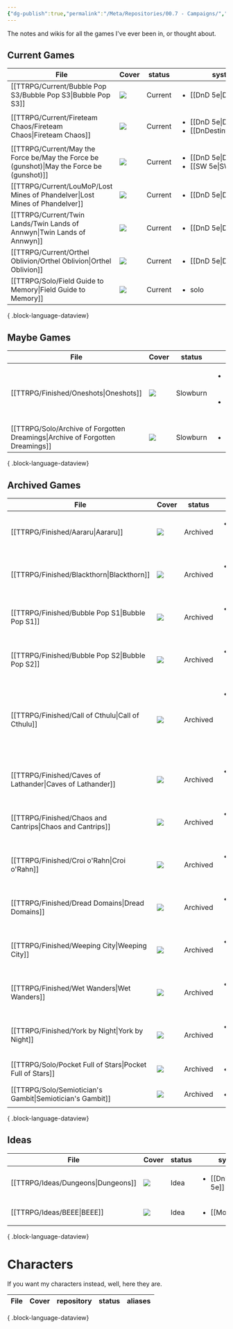 ```yaml
---
{"dg-publish":true,"permalink":"/Meta/Repositories/00.7 - Campaigns/","contentClasses":"cards cards-2-3 table-max cards-cover cards-cols-8"}
---
```



The notes and wikis for all the games I've ever been in, or thought about.

## Current Games
| File                                                                                         | Cover                                                                                              | status  | system                                                                  | DM                 | Character                        |
| -------------------------------------------------------------------------------------------- | -------------------------------------------------------------------------------------------------- | ------- | ----------------------------------------------------------------------- | ------------------ | -------------------------------- |
| [[TTRPG/Current/Bubble Pop S3/Bubble Pop S3\|Bubble Pop S3]]                              | ![](https://cdnb.artstation.com/p/assets/images/images/004/726/701/4k/daniel-dociu-dunepage03.jpg) | Current | <ul><li>[[DnD 5e\\|DnD 5e]]</li></ul>                                   | [[Lauren\|Lauren]] | [[Quinn Marston\|Quinn Marston]] |
| [[TTRPG/Current/Fireteam Chaos/Fireteam Chaos\|Fireteam Chaos]]                           | ![](https://i.pinimg.com/564x/09/eb/2b/09eb2bf221f4e94f99755eab81f0482f.jpg)                       | Current | <ul><li>[[DnD 5e\\|DnD 5e]]</li><li>[[DnDestiny\\|DnDestiny]]</li></ul> | [[Lou\|Lou]]       | [[Idle-112\|Idle-112]]           |
| [[TTRPG/Current/May the Force be/May the Force be (gunshot)\|May the Force be (gunshot)]] | ![](https://i.pinimg.com/564x/b1/03/15/b103150178d5aaf6d6aafe31e044897e.jpg)                       | Current | <ul><li>[[DnD 5e\\|DnD 5e]]</li><li>[[SW 5e\\|SW 5e]]</li></ul>         | [[Jake\|Jake]]     | [[Ki-On\|Ki-On]]                 |
| [[TTRPG/Current/LouMoP/Lost Mines of Phandelver\|Lost Mines of Phandelver]]               | ![](https://i.pinimg.com/564x/56/9a/ae/569aae3dea2f16ecbaadff44eba32205.jpg)                       | Current | <ul><li>[[DnD 5e\\|DnD 5e]]</li></ul>                                   | [[Lou\|Lou]]       | [[Osmo\|Osmo]]                   |
| [[TTRPG/Current/Twin Lands/Twin Lands of Annwyn\|Twin Lands of Annwyn]]                   | ![](https://i.pinimg.com/564x/4f/e6/b1/4fe6b15674a642725814be9611dfa39b.jpg)                       | Current | <ul><li>[[DnD 5e\\|DnD 5e]]</li></ul>                                   | [[Kerry\|Kerry]]   | [[Rattovim\|Rattovim]]           |
| [[TTRPG/Current/Orthel Oblivion/Orthel Oblivion\|Orthel Oblivion]]                        | ![](https://i.pinimg.com/564x/bc/bf/6b/bcbf6baf2293682af1b352eea6652ce6.jpg)                       | Current | <ul><li>[[DnD 5e\\|DnD 5e]]</li></ul>                                   | [[Jess\|Jess]]     | [[Odessa\|Odessa]]               |
| [[TTRPG/Solo/Field Guide to Memory\|Field Guide to Memory]]                               | ![](https://img.itch.zone/aW1nLzU0OTMzMjYuanBn/original/kyHZ5K.jpg)                                | Current | <ul><li>solo</li></ul>                                                  | \-                 | \-                               |

{ .block-language-dataview}

## Maybe Games
| File                                                                             | Cover                                                                                                                                                                                                       | status   | system                                                                          | DM | Character |
| -------------------------------------------------------------------------------- | ----------------------------------------------------------------------------------------------------------------------------------------------------------------------------------------------------------- | -------- | ------------------------------------------------------------------------------- | -- | --------- |
| [[TTRPG/Finished/Oneshots\|Oneshots]]                                         | ![](\-)                                                                                                                                                                                                     | Slowburn | <ul><li>[[Pathfinder 2e\\|Pathfinder 2e]]</li><li>[[DnD 5e\\|DnD 5e]]</li></ul> | \- | \-        |
| [[TTRPG/Solo/Archive of Forgotten Dreamings\|Archive of Forgotten Dreamings]] | ![](https://c10.patreonusercontent.com/4/patreon-media/p/post/69673403/b2ab4cae1df943ffb607f46d418dd14e/eyJ3Ijo2MjB9/1.png?token-time=1697846400&token-hash=b0-isqAIf3NpfyCUxYZiqQpM_OnI23t08YIaATbUhj0%3D) | Slowburn | <ul><li>solo</li></ul>                                                          | \- | \-        |

{ .block-language-dataview}

## Archived Games
| File                                                         | Cover                                                                          | status   | system                                                      | DM | Character |
| ------------------------------------------------------------ | ------------------------------------------------------------------------------ | -------- | ----------------------------------------------------------- | -- | --------- |
| [[TTRPG/Finished/Aararu\|Aararu]]                         | ![](\-)                                                                        | Archived | <ul><li>[[DnD 5e\\|DnD 5e]]</li></ul>                       | \- | \-        |
| [[TTRPG/Finished/Blackthorn\|Blackthorn]]                 | ![](\-)                                                                        | Archived | <ul><li>[[DnD 5e\\|DnD 5e]]</li></ul>                       | \- | \-        |
| [[TTRPG/Finished/Bubble Pop S1\|Bubble Pop S1]]           | ![](\-)                                                                        | Archived | <ul><li>[[DnD 5e\\|DnD 5e]]</li></ul>                       | \- | \-        |
| [[TTRPG/Finished/Bubble Pop S2\|Bubble Pop S2]]           | ![](\-)                                                                        | Archived | <ul><li>[[DnD 5e\\|DnD 5e]]</li></ul>                       | \- | \-        |
| [[TTRPG/Finished/Call of Cthulu\|Call of Cthulu]]         | ![](\-)                                                                        | Archived | <ul><li>[[Call of Cthulu 5e\\|Call of Cthulu 5e]]</li></ul> | \- | \-        |
| [[TTRPG/Finished/Caves of Lathander\|Caves of Lathander]] | ![](\-)                                                                        | Archived | <ul><li>[[DnD 5e\\|DnD 5e]]</li></ul>                       | \- | \-        |
| [[TTRPG/Finished/Chaos and Cantrips\|Chaos and Cantrips]] | ![](\-)                                                                        | Archived | <ul><li>[[DnD 5e\\|DnD 5e]]</li></ul>                       | \- | \-        |
| [[TTRPG/Finished/Croi o'Rahn\|Croi o'Rahn]]               | ![](\-)                                                                        | Archived | <ul><li>[[DnD 5e\\|DnD 5e]]</li></ul>                       | \- | \-        |
| [[TTRPG/Finished/Dread Domains\|Dread Domains]]           | ![](\-)                                                                        | Archived | <ul><li>[[DnD 5e\\|DnD 5e]]</li></ul>                       | \- | \-        |
| [[TTRPG/Finished/Weeping City\|Weeping City]]             | ![](\-)                                                                        | Archived | <ul><li>[[DnD 5e\\|DnD 5e]]</li></ul>                       | \- | \-        |
| [[TTRPG/Finished/Wet Wanders\|Wet Wanders]]               | ![](\-)                                                                        | Archived | <ul><li>[[DnD 5e\\|DnD 5e]]</li></ul>                       | \- | \-        |
| [[TTRPG/Finished/York by Night\|York by Night]]           | ![](\-)                                                                        | Archived | <ul><li>[[VtM 5e\\|VtM 5e]]</li></ul>                       | \- | \-        |
| [[TTRPG/Solo/Pocket Full of Stars\|Pocket Full of Stars]] | ![](https://img.itch.zone/aW1hZ2UvMzk2MDMxLzI5MDE5OTMucG5n/347x500/ZMGZhi.png) | Archived | <ul><li>solo</li></ul>                                      | \- | \-        |
| [[TTRPG/Solo/Semiotician's Gambit\|Semiotician's Gambit]] | ![](https://i.pinimg.com/564x/35/f9/dd/35f9dd17c5eb09a8fb946b5cae4eae83.jpg)   | Archived | <ul><li>solo</li></ul>                                      | \- | \-        |

{ .block-language-dataview}

## Ideas
| File                                  | Cover   | status | system                                | DM | Character |
| ------------------------------------- | ------- | ------ | ------------------------------------- | -- | --------- |
| [[TTRPG/Ideas/Dungeons\|Dungeons]] | ![](\-) | Idea   | <ul><li>[[DnD 5e\\|DnD 5e]]</li></ul> | \- | \-        |
| [[TTRPG/Ideas/BEEE\|BEEE]]         | ![](\-) | Idea   | <ul><li>[[MotW\\|MotW]]</li></ul>     | \- | \-        |

{ .block-language-dataview}



# Characters
If you want my characters instead, well, here they are.

| File | Cover | repository | status | aliases |
| ---- | ----- | ---------- | ------ | ------- |

{ .block-language-dataview}